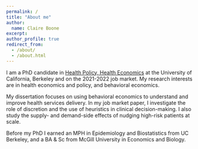 ```yaml
---
permalink: /
title: "About me"
author:
  name: Claire Boone
excerpt: 
author_profile: true
redirect_from: 
  - /about/
  - /about.html
---
```


<meta name="description" content="Claire Boone, PhD Candidate in Health Economics at UC Berkeley.">

I am a PhD candidate in [Health Policy, Health Economics](https://publichealth.berkeley.edu/academics/health-policy-and-management/health-policy-phd/) at the University of California, Berkeley and on the 2021-2022 job market. My research interests are in health economics and policy, and behavioral economics.

My dissertation focuses on using behavioral economics to understand and improve health services delivery. In my job market paper, I investigate the role of discretion and the use of heuristics in clinical decision-making. I also study the supply- and demand-side effects of nudging high-risk patients at scale.

Before my PhD I earned an MPH in Epidemiology and Biostatistics from UC Berkeley, and a BA & Sc from McGill University in Economics and Biology. 



